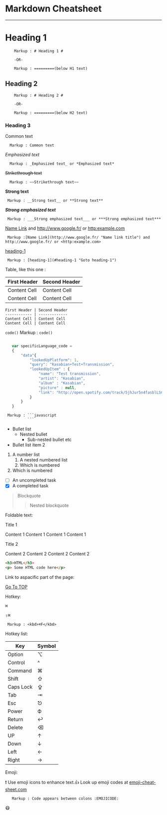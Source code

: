 Markdown Cheatsheet<a name ="top"></a>
======================================

_ _ _ _
# Heading 1 #
      
        Markup : # Heading 1 #

        -OR-

        Markup : =========(below H1 text)

## Heading 2 ##

        Markup : # Heading 2 #

        -OR-

        Markup : =========(below H2 text)

### Heading 3 ###

Common text

      Markup : Common text

_Emphasized text_

      Markup : _Emphasized text_ or *Emphasized text*

~~Strikethrough text~~

      Markup : ~~Strikethrough text~~

__Strong text__

     Markup : __Strong text__ or **Strong text**
    
___Strong emphasized text___

     Markup : ___Strong emphasized text___ or ***Strong emphasized text***

[Name Link](http://www.google.fr/ "Name link title") and http://www.google.fr/ or <http:example.com>

     Markup :[Name Link](http://www.google.fr/ "Name link title") and http://www.google.fr/ or <http:example.com>

[heading-1](#heading-1 "Goto heading-1")

     Markup : [heading-1](#heading-1 "Goto heading-1")

Table, like this one :

First Header | Second Header
------------ | -------------
Content Cell | Content Cell
Content Cell | Content Cell
```
First Header | Second Header
------------ | -------------
Content Cell | Content Cell
Content Cell | Content Cell
```



`code()`
        Markup : `code()`

```javascript

   var specificLanguage_code =
   {
       "data"{
           "lookedUpPlatform": 1,
           "query": "Kasabian+Test+Transmission",
           "lookedUpItem" : {
               "name": "Test transmission",
               "artist": "Kasabian",
               "album" : "Kasabian",
               "picture" : null,
               "link": "http://open.spotify.com/track/5jhJur5n4fasblLSCOcrTp"
           }
       }
   }

```

     Markup : ```javascript
              ```
* Bullet list
   * Nested bullet
       * Sub-nested bullet etc
* Bullet list item 2
1. A number list
     1. A nested numbered list
     2. Which is numbered
2. Which is numbered


- [ ] An uncompleted task
- [x] A completed task

> Blockquote
>> Nested blockquote



Foldable text:

<detail>
   <summary>Title 1</summary>
   <p>Content 1 Content 1 Content 1 Content 1</p>
</detail>
<detail>
  <summary>Title 2</summary>
  <p>Content 2 Content 2 Content 2 Content 2</p>
</detail>

```html
<h3>HTML</h3>
<p> Some HTML code here</p>
```

Link to aspacific part of the page:

[Go To TOP](#TOP)

Hotkey:

<kbd>⌘</kbd>

<kbd>⇧⌘</kbd>

     Markup : <kbd>⌘F</kbd>

Hotkey list:


| Key | Symbol |
| --- |   ---  |
| Option |  ⌥   |
| Control |  ^   |
| Command |  ⌘  |
| Shift   |  ⇧   |
| Caps Lock | ⇪  |
| Tab | ⇥ |
| Esc |  ⎋  |
| Power |Ф |
| Return |  ↩  |
| Delete |   ⌫   |
| UP | ↑|
| Down|↓|
| Left|←|
| Right |→ |

Emoji:

:exclamation: Use emoji icons to enhance text.:+1: Look up emoji codes at 
[emoji-cheat-sheet.com](http://emoji-cheat-sheet.com/)

       Markup : Code appears between colons :EMOJICODE:

:mask:



